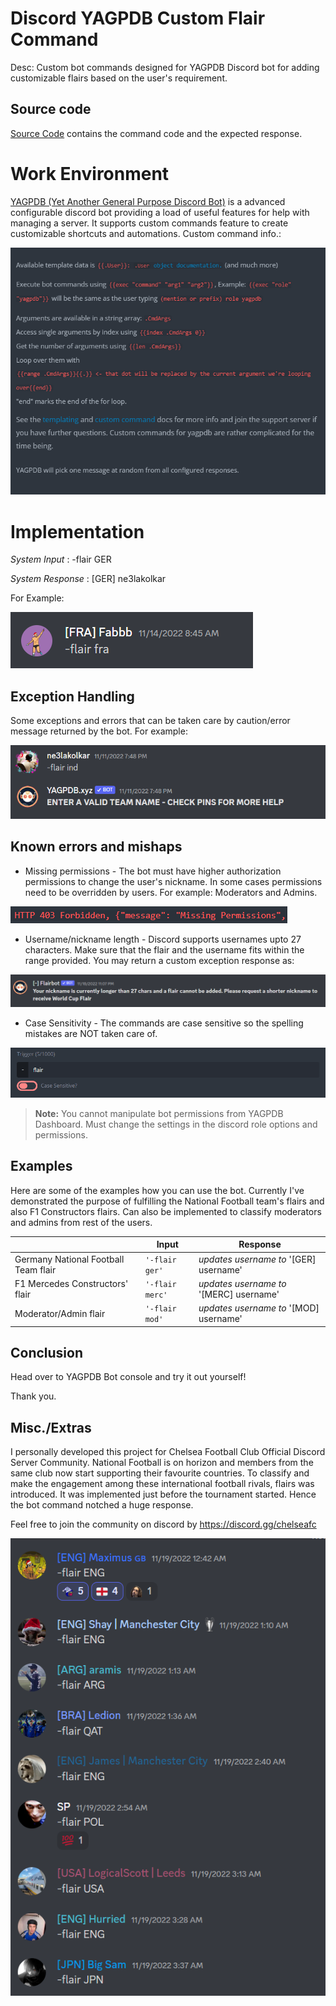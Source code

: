 # Discord YAGPDB Custom Flair Command

Desc: Custom bot commands designed for YAGPDB Discord bot for adding customizable flairs based on the user's requirement.


## Source code

[Source Code](https://github.com/ne3lakolkar/YAGPDB-Custom-Command-Nickname-Flair/blob/main/Command%20Source%20Code) contains the command code and the expected response. 

# Work Environment
[YAGPDB (Yet Another General Purpose Discord Bot)](https://yagpdb.xyz) is a advanced configurable discord bot providing a load of useful features for help with managing a server.
It supports custom commands feature to create customizable shortcuts and automations. 
Custom command info.: 

![response](https://github.com/ne3lakolkar/YAGPDB-Custom-Command-Nickname-Flair/blob/main/Resources/Screenshot%202022-12-08%20125714.png)

# Implementation

*System Input* : -flair GER

*System Response* : [GER] ne3lakolkar

For Example:

![response](https://github.com/ne3lakolkar/YAGPDB-Custom-Command-Nickname-Flair/blob/main/Resources/Screenshot%202022-12-08%20123032.png)


## Exception Handling

Some exceptions and errors that can be taken care by caution/error message returned by the bot. 
For example:

![response](https://github.com/ne3lakolkar/YAGPDB-Custom-Command-Nickname-Flair/blob/main/Resources/Screenshot%202022-12-08%20122957.png)

## Known errors and mishaps

- Missing permissions - The bot must have higher authorization permissions to change the user's nickname. In some cases permissions need to be overridden by users. 
For example: Moderators and Admins. 

![response](https://github.com/ne3lakolkar/YAGPDB-Custom-Command-Nickname-Flair/blob/01c8e40729dfdf5e1333ec9a9e797ea22294e139/Resources/Screenshot%202022-12-08%20122613.png)
- Username/nickname length - Discord supports usernames upto 27 characters. Make sure that the flair and the username fits within the range provided. You may return a custom exception response as: 

![response](https://github.com/ne3lakolkar/YAGPDB-Custom-Command-Nickname-Flair/blob/main/Resources/Screenshot%202022-12-08%20124827.png)
- Case Sensitivity - The commands are case sensitive so the spelling mistakes are NOT taken care of. 

![response](https://github.com/ne3lakolkar/YAGPDB-Custom-Command-Nickname-Flair/blob/main/Resources/Screenshot%202022-12-08%20122844.png)
> **Note:** You cannot manipulate bot permissions from YAGPDB Dashboard. Must change the settings in the discord role options and permissions. 


## Examples

Here are some of the examples how you can use the bot. Currently I've demonstrated the purpose of fulfilling the National Football team's flairs and also F1 Constructors flairs. Can also be implemented to classify moderators and admins from rest of the users. 

|                |Input                          |Response|
|----------------|-------------------------------|-----------------------------|
|Germany National Football Team flair|`'-flair ger'`            |*updates username to* '[GER] username'            |
|F1 Mercedes Constructors' flair|`'-flair merc'`            |    *updates username to* '[MERC] username'        |
|Moderator/Admin flair          |`'-flair mod'`|*updates username to* '[MOD] username'|

## Conclusion

Head over to YAGPDB Bot console and try it out yourself!

Thank you.

## Misc./Extras
I personally developed this project for Chelsea Football Club Official Discord Server Community. National Football is on horizon and members from the same club now start supporting their favourite countries. To classify and make the engagement among these international football rivals, flairs was introduced. 
It was implemented just before the tournament started. Hence the bot command notched a huge response.

Feel free to join the community on discord by https://discord.gg/chelseafc
 
![response](https://github.com/ne3lakolkar/YAGPDB-Custom-Command-Nickname-Flair/blob/01c8e40729dfdf5e1333ec9a9e797ea22294e139/Resources/Screenshot%202022-12-08%20123116.png)
